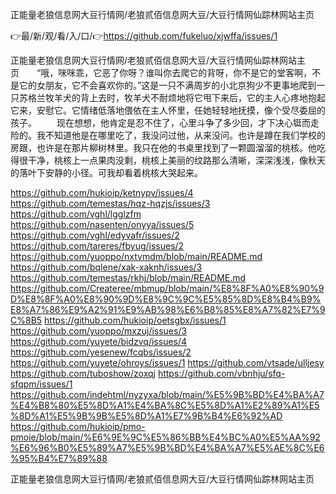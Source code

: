 正能量老狼信息网大豆行情网/老狼贰佰信息网大豆/大豆行情网仙踪林网站主页

👉最/新/观/看/入/口/👉https://github.com/fukeluo/xjwffa/issues/1

正能量老狼信息网大豆行情网/老狼贰佰信息网大豆/大豆行情网仙踪林网站主页　　“哦，咪咪乖，它恶了你呀？谁叫你去爬它的背呀，你不是它的堂客啊，不是它的女朋友，它不会喜欢你的。”这是一只不满周岁的小北京狗少不更事地爬到一只苏格兰牧羊犬的背上去时，牧羊犬不耐烦地将它甩下来后，它的主人心疼地抱起它来，安慰它。它情绪低落地偎依在主人怀里，任她轻轻地抚摸，像个受尽委屈的孩子。
　　现在想想，他肯定是忍不住了，心里斗争了多少回，才下决心铤而走险的。我不知道他是在哪里吃了，我没问过他，从来没问。也许是蹲在我们学校的房跟，也许是在那片柳树林里。我只在他的书桌里找到了一颗圆溜溜的桃核。他吃得很干净，桃核上一点果肉没剩，桃核上美丽的纹路那么清晰，深深浅浅，像秋天的落叶下安静的小径。可我却看着桃核大哭起来。


https://github.com/hukioip/ketnypv/issues/4
https://github.com/temestas/hqz-hqzjs/issues/3
https://github.com/vghl/lgglzfm
https://github.com/nasenten/onyya/issues/5
https://github.com/vghl/edyvafr/issues/2
https://github.com/tareres/fbyug/issues/2
https://github.com/yuoppo/nxtvmdm/blob/main/README.md
https://github.com/bqlene/xak-xaknh/issues/3
https://github.com/temestas/rkhj/blob/main/README.md
https://github.com/Createree/mbmup/blob/main/%E8%8F%A0%E8%90%9D%E8%8F%A0%E8%90%9D%E8%9C%9C%E5%85%8D%E8%B4%B9%E8%A7%86%E9%A2%91%E9%AB%98%E6%B8%85%E8%A7%82%E7%9C%8B5
https://github.com/hukioip/oetsgbx/issues/1
https://github.com/yuoppo/mxzuj/issues/3
https://github.com/yuyete/bidzvq/issues/4
https://github.com/yesenew/fcqbs/issues/2
https://github.com/yuyete/ohroys/issues/1
https://github.com/vtsade/ulljesy
https://github.com/tuboshow/zoxqj
https://github.com/vbnhju/sfq-sfqpm/issues/1
https://github.com/indehtml/nyzyxa/blob/main/%E5%9B%BD%E4%BA%A7%E4%B8%80%E5%8D%A1%E4%BA%8C%E5%8D%A1%E2%89%A1%E5%8D%A1%E5%9B%9B%E5%8D%A1%E7%9B%B4%E6%92%AD
https://github.com/hukioip/pmo-pmoie/blob/main/%E6%9E%9C%E5%86%BB%E4%BC%A0%E5%AA%92%E6%96%B0%E5%89%A7%E5%9B%BD%E4%BA%A7%E5%AE%8C%E6%95%B4%E7%89%88

正能量老狼信息网大豆行情网/老狼贰佰信息网大豆/大豆行情网仙踪林网站主页
